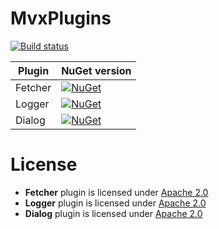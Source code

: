 MvxPlugins
==========

[![Build status](https://ci.appveyor.com/api/projects/status/8iekgrnckblfgfb6?svg=true)](https://ci.appveyor.com/project/mgj/mvvmcross-plugins)

| Plugin          | NuGet version                                                                                                                                                              |
| --------------- | -------------------------------------------------------------------------------------------------------------------------------------------------------------------------- |
| Fetcher        | [![NuGet](https://img.shields.io/nuget/v/artm.MvxPlugins.Fetcher.svg)](https://www.nuget.org/packages/artm.MvxPlugins.Fetcher/)             |
| Logger         | [![NuGet](https://img.shields.io/nuget/v/artm.MvxPlugins.Logger.svg)](https://www.nuget.org/packages/artm.MvxPlugins.Logger/)               |
| Dialog         | [![NuGet](https://img.shields.io/nuget/v/artm.MvxPlugins.Dialog.svg)](https://www.nuget.org/packages/artm.MvxPlugins.Dialog/)               |



License
=======

- **Fetcher** plugin is licensed under [Apache 2.0][apache]
- **Logger** plugin is licensed under [Apache 2.0][apache]
- **Dialog** plugin is licensed under [Apache 2.0][apache]

[apache]: https://www.apache.org/licenses/LICENSE-2.0.html